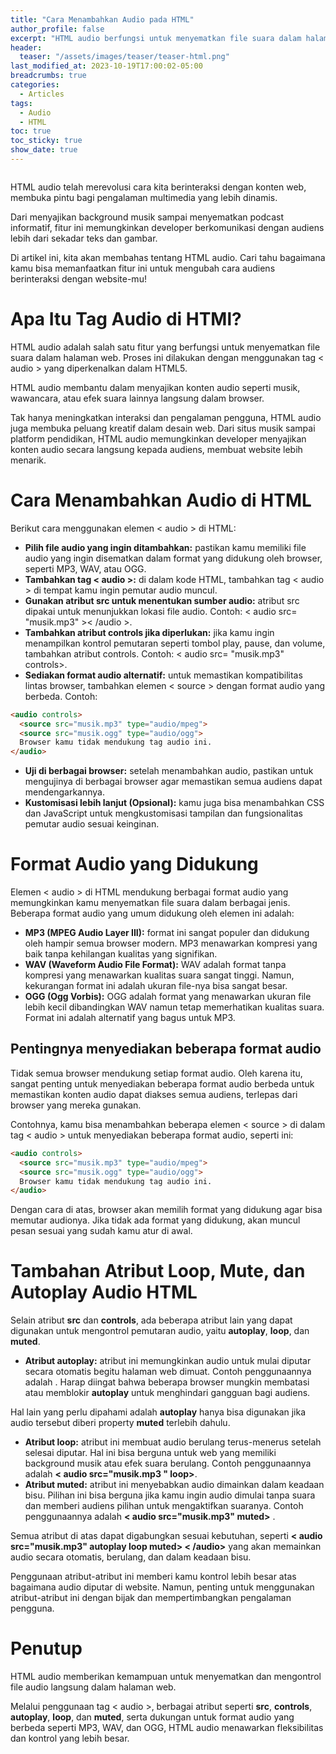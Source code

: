 ```yaml
---
title: "Cara Menambahkan Audio pada HTML"
author_profile: false
excerpt: "HTML audio berfungsi untuk menyematkan file suara dalam halaman web. Yuk, ketahui cara menambahkannya beserta contoh lengkap!"
header:
  teaser: "/assets/images/teaser/teaser-html.png"
last_modified_at: 2023-10-19T17:00:02-05:00
breadcrumbs: true
categories:
  - Articles
tags:
  - Audio
  - HTML
toc: true
toc_sticky: true
show_date: true
---
```


<figure class="align-center">
  <img src="{{ site.url }}{{ site.baseurl }}/assets/images/teaser/teaser-html.png" alt="">
</figure> 


HTML audio telah merevolusi cara kita berinteraksi dengan konten web, membuka pintu bagi pengalaman multimedia yang lebih dinamis.

Dari menyajikan background musik sampai menyematkan podcast informatif, fitur ini memungkinkan developer berkomunikasi dengan audiens lebih dari sekadar teks dan gambar.

Di artikel ini, kita akan membahas tentang HTML audio. Cari tahu bagaimana kamu bisa memanfaatkan fitur ini untuk mengubah cara audiens berinteraksi dengan website-mu!

# Apa Itu Tag Audio di HTMl?
HTML audio adalah salah satu fitur yang berfungsi untuk menyematkan file suara dalam halaman web. Proses ini dilakukan dengan menggunakan tag < audio > yang diperkenalkan dalam HTML5.

HTML audio membantu dalam menyajikan konten audio seperti musik, wawancara, atau efek suara lainnya langsung dalam browser.

Tak hanya meningkatkan interaksi dan pengalaman pengguna, HTML audio juga membuka peluang kreatif dalam desain web. Dari situs musik sampai platform pendidikan, HTML audio memungkinkan developer menyajikan konten audio secara langsung kepada audiens, membuat website lebih menarik.

# Cara Menambahkan Audio di HTML
Berikut cara menggunakan elemen < audio > di HTML:

- **Pilih file audio yang ingin ditambahkan:** pastikan kamu memiliki file audio yang ingin disematkan dalam format yang didukung oleh browser, seperti MP3, WAV, atau OGG.
- **Tambahkan tag < audio >:** di dalam kode HTML, tambahkan tag < audio > di tempat kamu ingin pemutar audio muncul.
- **Gunakan atribut src untuk menentukan sumber audio:** atribut src dipakai untuk menunjukkan lokasi file audio. Contoh: < audio src= "musik.mp3" >< /audio >.
- **Tambahkan atribut controls jika diperlukan:** jika kamu ingin menampilkan kontrol pemutaran seperti tombol play, pause, dan volume, tambahkan atribut controls. Contoh: < audio src= "musik.mp3" controls>.
- **Sediakan format audio alternatif:** untuk memastikan kompatibilitas lintas browser, tambahkan elemen < source > dengan format audio yang berbeda. Contoh:

```html
<audio controls>
  <source src="musik.mp3" type="audio/mpeg">
  <source src="musik.ogg" type="audio/ogg">
  Browser kamu tidak mendukung tag audio ini.
</audio>
```
- **Uji di berbagai browser:** setelah menambahkan audio, pastikan untuk mengujinya di berbagai browser agar memastikan semua audiens dapat mendengarkannya.
- **Kustomisasi lebih lanjut (Opsional):** kamu juga bisa menambahkan CSS dan JavaScript untuk mengkustomisasi tampilan dan fungsionalitas pemutar audio sesuai keinginan.

# Format Audio yang Didukung
Elemen < audio > di HTML mendukung berbagai format audio yang memungkinkan kamu menyematkan file suara dalam berbagai jenis. Beberapa format audio yang umum didukung oleh elemen ini adalah:

- **MP3 (MPEG Audio Layer III):** format ini sangat populer dan didukung oleh hampir semua browser modern. MP3 menawarkan kompresi yang baik tanpa kehilangan kualitas yang signifikan.
- **WAV (Waveform Audio File Format):** WAV adalah format tanpa kompresi yang menawarkan kualitas suara sangat tinggi. Namun, kekurangan format ini adalah ukuran file-nya bisa sangat besar.
- **OGG (Ogg Vorbis):** OGG adalah format yang menawarkan ukuran file lebih kecil dibandingkan WAV namun tetap memerhatikan kualitas suara. Format ini adalah alternatif yang bagus untuk MP3.

## Pentingnya menyediakan beberapa format audio
Tidak semua browser mendukung setiap format audio. Oleh karena itu, sangat penting untuk menyediakan beberapa format audio berbeda untuk memastikan konten audio dapat diakses semua audiens, terlepas dari browser yang mereka gunakan.

Contohnya, kamu bisa menambahkan beberapa elemen < source > di dalam tag < audio > untuk menyediakan beberapa format audio, seperti ini:

```html
<audio controls>
  <source src="musik.mp3" type="audio/mpeg">
  <source src="musik.ogg" type="audio/ogg">
  Browser kamu tidak mendukung tag audio ini.
</audio>
```

Dengan cara di atas, browser akan memilih format yang didukung agar bisa memutar audionya. Jika tidak ada format yang didukung, akan muncul pesan sesuai yang sudah kamu atur di awal.

# Tambahan Atribut Loop, Mute, dan Autoplay Audio HTML
Selain atribut **src** dan **controls**, ada beberapa atribut lain yang dapat digunakan untuk mengontrol pemutaran audio, yaitu **autoplay**, **loop**, dan **muted**.
- **Atribut autoplay:** atribut ini memungkinkan audio untuk mulai diputar secara otomatis begitu halaman web dimuat. Contoh penggunaannya adalah . Harap diingat bahwa beberapa browser mungkin membatasi atau memblokir **autoplay** untuk menghindari gangguan bagi audiens.

Hal lain yang perlu dipahami adalah **autoplay** hanya bisa digunakan jika audio tersebut diberi property **muted** terlebih dahulu.
- **Atribut loop:** atribut ini membuat audio berulang terus-menerus setelah selesai diputar. Hal ini bisa berguna untuk web yang memiliki background musik atau efek suara berulang. Contoh penggunaannya adalah **< audio src="musik.mp3 " loop>**.
- **Atribut muted:** atribut ini menyebabkan audio dimainkan dalam keadaan bisu. Pilihan ini bisa berguna jika kamu ingin audio dimulai tanpa suara dan memberi audiens pilihan untuk mengaktifkan suaranya. Contoh penggunaannya adalah **< audio src="musik.mp3" muted>** .

Semua atribut di atas dapat digabungkan sesuai kebutuhan, seperti **< audio src="musik.mp3" autoplay loop muted> < /audio>** yang akan memainkan audio secara otomatis, berulang, dan dalam keadaan bisu.

Penggunaan atribut-atribut ini memberi kamu kontrol lebih besar atas bagaimana audio diputar di website. Namun, penting untuk menggunakan atribut-atribut ini dengan bijak dan mempertimbangkan pengalaman pengguna.

# Penutup
HTML audio memberikan kemampuan untuk menyematkan dan mengontrol file audio langsung dalam halaman web.

Melalui penggunaan tag < audio >, berbagai atribut seperti **src**, **controls**, **autoplay**, **loop**, dan **muted**, serta dukungan untuk format audio yang berbeda seperti MP3, WAV, dan OGG, HTML audio menawarkan fleksibilitas dan kontrol yang lebih besar.
